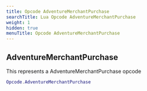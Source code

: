 ```yaml
---
title: Opcode AdventureMerchantPurchase
searchTitle: Lua Opcode AdventureMerchantPurchase
weight: 1
hidden: true
menuTitle: Opcode AdventureMerchantPurchase
---
```

## AdventureMerchantPurchase

This represents a AdventureMerchantPurchase opcode
```lua
Opcode.AdventureMerchantPurchase
```